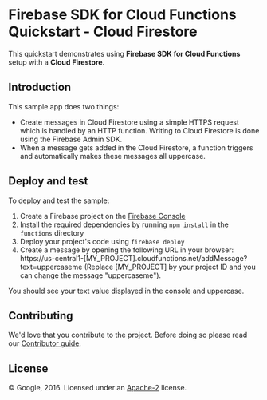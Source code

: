 # Firebase SDK for Cloud Functions Quickstart - Cloud Firestore

This quickstart demonstrates using **Firebase SDK for Cloud Functions** setup
with a **Cloud Firestore**.

## Introduction

This sample app does two things:

- Create messages in Cloud Firestore using a simple HTTPS request which is
  handled by an HTTP function. Writing to Cloud Firestore is done using the
  Firebase Admin SDK.
- When a message gets added in the Cloud Firestore, a function triggers and
  automatically makes these messages all uppercase.

## Deploy and test

To deploy and test the sample:

1. Create a Firebase project on the
   [Firebase Console](https://console.firebase.google.com)
1. Install the required dependencies by running `npm install` in the `functions`
   directory
1. Deploy your project's code using `firebase deploy`
1. Create a message by opening the following URL in your browser:
   https://us-central1-[MY_PROJECT].cloudfunctions.net/addMessage?text=uppercaseme
   (Replace [MY_PROJECT] by your project ID and you can change the message
   "uppercaseme").

You should see your text value displayed in the console and uppercase.

## Contributing

We'd love that you contribute to the project. Before doing so please read our
[Contributor guide](../../CONTRIBUTING.md).

## License

© Google, 2016. Licensed under an [Apache-2](../../LICENSE) license.
